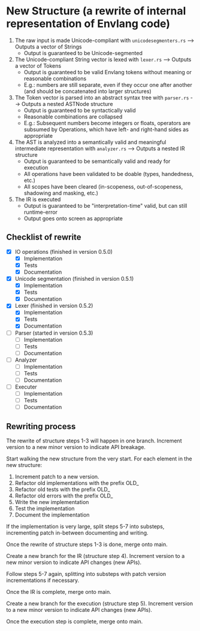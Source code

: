 # New Structure (a rewrite of internal representation of Envlang code)

1. The raw input is made Unicode-compliant with `unicodesegmenters.rs` --> Outputs a vector of Strings
    - Output is guaranteed to be Unicode-segmented
2. The Unicode-compliant String vector is lexed with `lexer.rs` --> Outputs a vector of Tokens
    - Output is guaranteed to be valid Envlang tokens without meaning or reasonable combinations
    - E.g.: numbers are still separate, even if they occur one after another (and should be concatenated into larger structures)
3. The Token vector is parsed into an abstract syntax tree with `parser.rs` --> Outputs a nested ASTNode structure
    - Output is guaranteed to be syntactically valid
    - Reasonable combinations are collapsed
    - E.g.: Subsequent numbers become integers or floats, operators are subsumed by Operations, which have left- and right-hand sides as appropriate
4. The AST is analyzed into a semantically valid and meaningful intermediate representation with `analyzer.rs` --> Outputs a nested IR structure
    - Output is guaranteed to be semantically valid and ready for execution
    - All operations have been validated to be doable (types, handedness, etc.)
    - All scopes have been cleared (in-scopeness, out-of-scopeness, shadowing and masking, etc.)
5. The IR is executed 
    - Output is guaranteed to be "interpretation-time" valid, but can still runtime-error
    - Output goes onto screen as appropriate

## Checklist of rewrite

- [x] IO operations (finished in version 0.5.0)
    - [x] Implementation
    - [x] Tests
    - [x] Documentation
- [x] Unicode segmentation (finished in version 0.5.1)
    - [x] Implementation
    - [x] Tests
    - [x] Documentation
- [x] Lexer (finished in version 0.5.2)
    - [x] Implementation
    - [x] Tests
    - [x] Documentation
- [ ] Parser (started in version 0.5.3)
    - [ ] Implementation
    - [ ] Tests
    - [ ] Documentation
- [ ] Analyzer
    - [ ] Implementation
    - [ ] Tests
    - [ ] Documentation
- [ ] Executer
    - [ ] Implementation
    - [ ] Tests
    - [ ] Documentation

## Rewriting process

The rewrite of structure steps 1-3 will happen in one branch. Increment version to a new minor version to indicate API breakage.

Start walking the new structure from the very start. For each element in the new structure:
1. Increment patch to a new version.
2. Refactor old implementations with the prefix OLD_
3. Refactor old tests with the prefix OLD_
4. Refactor old errors with the prefix OLD_
5. Write the new implementation
6. Test the implementation
7. Document the implementation

If the implementation is very large, split steps 5-7 into substeps, incrementing patch in-between documenting and writing.

Once the rewrite of structure steps 1-3 is done, merge onto main.

Create a new branch for the IR (structure step 4). Increment version to a new minor version to indicate API changes (new APIs).

Follow steps 5-7 again, splitting into substeps with patch version incrementations if necessary.

Once the IR is complete, merge onto main.

Create a new branch for the execution (structure step 5). Increment version to a new minor version to indicate API changes (new APIs).

Once the execution step is complete, merge onto main.

